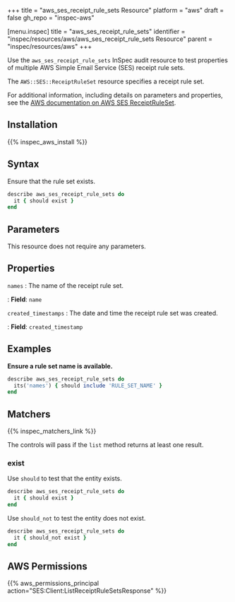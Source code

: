 +++
title = "aws_ses_receipt_rule_sets Resource"
platform = "aws"
draft = false
gh_repo = "inspec-aws"

[menu.inspec]
title = "aws_ses_receipt_rule_sets"
identifier = "inspec/resources/aws/aws_ses_receipt_rule_sets Resource"
parent = "inspec/resources/aws"
+++

Use the `aws_ses_receipt_rule_sets` InSpec audit resource to test properties of multiple AWS Simple Email Service (SES) receipt rule sets.

The `AWS::SES::ReceiptRuleSet` resource specifies a receipt rule set.

For additional information, including details on parameters and properties, see the [AWS documentation on AWS SES ReceiptRuleSet](https://docs.aws.amazon.com/AWSCloudFormation/latest/UserGuide/aws-resource-ses-receiptruleset.html).

## Installation

{{% inspec_aws_install %}}

## Syntax

Ensure that the rule set exists.

```ruby
describe aws_ses_receipt_rule_sets do
  it { should exist }
end
```

## Parameters

This resource does not require any parameters.

## Properties

`names`
: The name of the receipt rule set.

: **Field**: `name`

`created_timestamps`
: The date and time the receipt rule set was created.

: **Field**: `created_timestamp`

## Examples

**Ensure a rule set name is available.**

```ruby
describe aws_ses_receipt_rule_sets do
  its('names') { should include 'RULE_SET_NAME' }
end
```

## Matchers

{{% inspec_matchers_link %}}

The controls will pass if the `list` method returns at least one result.

### exist

Use `should` to test that the entity exists.

```ruby
describe aws_ses_receipt_rule_sets do
  it { should exist }
end
```

Use `should_not` to test the entity does not exist.

```ruby
describe aws_ses_receipt_rule_sets do
  it { should_not exist }
end
```

## AWS Permissions

{{% aws_permissions_principal action="SES:Client:ListReceiptRuleSetsResponse" %}}
